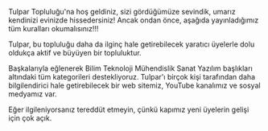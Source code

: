 Tulpar Topluluğu'na hoş geldiniz, sizi gördüğümüze sevindik, umarız kendinizi evinizde hissedersiniz!
Ancak ondan önce, aşağıda yayınladığımız tüm kuralları okumalısınız!!!

Tulpar, bu topluluğu daha da ilginç hale getirebilecek yaratıcı üyelerle dolu oldukça aktif ve büyüyen bir topluluktur.

Başkalarıyla eğlenerek Bilim Teknoloji Mühendislik Sanat Yazılım başlıkları altındaki tüm kategorileri destekliyoruz.
Tulpar'ı birçok kişi tarafından daha bilgilendirici hale getirebilecek bir web sitemiz, YouTube kanalımız ve sosyal medyamız var.

Eğer ilgileniyorsanız tereddüt etmeyin, çünkü kapımız yeni üyelerin gelişi için çok açık.
